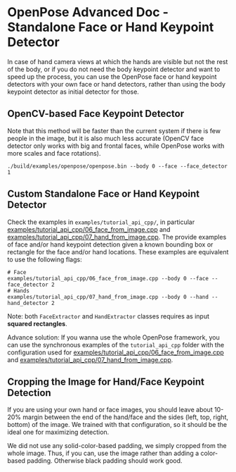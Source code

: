 OpenPose Advanced Doc - Standalone Face or Hand Keypoint Detector
====================================

In case of hand camera views at which the hands are visible but not the rest of the body, or if you do not need the body keypoint detector and want to speed up the process, you can use the OpenPose face or hand keypoint detectors with your own face or hand detectors, rather than using the body keypoint detector as initial detector for those.



## OpenCV-based Face Keypoint Detector
Note that this method will be faster than the current system if there is few people in the image, but it is also much less accurate (OpenCV face detector only works with big and frontal faces, while OpenPose works with more scales and face rotations).
```
./build/examples/openpose/openpose.bin --body 0 --face --face_detector 1
```



## Custom Standalone Face or Hand Keypoint Detector
Check the examples in `examples/tutorial_api_cpp/`, in particular [examples/tutorial_api_cpp/06_face_from_image.cpp](https://github.com/CMU-Perceptual-Computing-Lab/openpose/blob/master/examples/tutorial_api_cpp/06_face_from_image.cpp) and [examples/tutorial_api_cpp/07_hand_from_image.cpp](https://github.com/CMU-Perceptual-Computing-Lab/openpose/blob/master/examples/tutorial_api_cpp/07_hand_from_image.cpp). The provide examples of face and/or hand keypoint detection given a known bounding box or rectangle for the face and/or hand locations. These examples are equivalent to use the following flags:
```
# Face
examples/tutorial_api_cpp/06_face_from_image.cpp --body 0 --face --face_detector 2
# Hands
examples/tutorial_api_cpp/07_hand_from_image.cpp --body 0 --hand --hand_detector 2
```

Note: both `FaceExtractor` and `HandExtractor` classes requires as input **squared rectangles**.

Advance solution: If you wanna use the whole OpenPose framework, you can use the synchronous examples of the `tutorial_api_cpp` folder with the configuration used for [examples/tutorial_api_cpp/06_face_from_image.cpp](https://github.com/CMU-Perceptual-Computing-Lab/openpose/blob/master/examples/tutorial_api_cpp/06_face_from_image.cpp) and [examples/tutorial_api_cpp/07_hand_from_image.cpp](https://github.com/CMU-Perceptual-Computing-Lab/openpose/blob/master/examples/tutorial_api_cpp/07_hand_from_image.cpp).



## Cropping the Image for Hand/Face Keypoint Detection
If you are using your own hand or face images, you should leave about 10-20% margin between the end of the hand/face and the sides (left, top, right, bottom) of the image. We trained with that configuration, so it should be the ideal one for maximizing detection.

We did not use any solid-color-based padding, we simply cropped from the whole image. Thus, if you can, use the image rather than adding a color-based padding. Otherwise black padding should work good.
